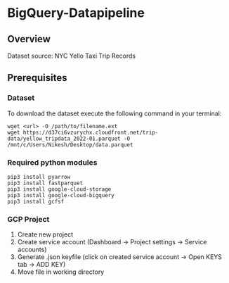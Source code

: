 # BigQuery-Datapipeline

## Overview
Dataset source: NYC Yello Taxi Trip Records

## Prerequisites
### Dataset

To download the dataset execute the following command in your terminal:

```
wget <url> -O /path/to/filename.ext
wget https://d37ci6vzurychx.cloudfront.net/trip-data/yellow_tripdata_2022-01.parquet -O /mnt/c/Users/Nikesh/Desktop/data.parquet
```

### Required python modules
```
pip3 install pyarrow
pip3 install fastparquet
pip3 install google-cloud-storage
pip3 install google-cloud-bigquery
pip3 install gcfsf
```

### GCP Project
1. Create new project
2. Create service account (Dashboard -> Project settings -> Service accounts)
3. Generate .json keyfile (click on created service account -> Open KEYS tab -> ADD KEY)
4. Move file in working directory
